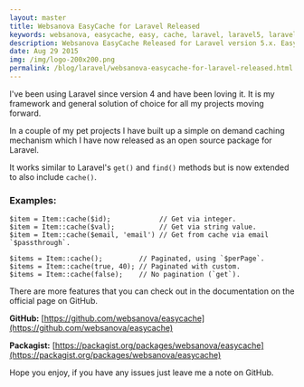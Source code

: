 ```yaml
---
layout: master
title: Websanova EasyCache for Laravel Released
keywords: websanova, easycache, easy, cache, laravel, laravel5, laravel4, 5.1, 5.0
description: Websanova EasyCache Released for Laravel version 5.x. EasyCache is a simple on demand caching extension for laravel similar to get() and find(). It extends Laravel to also allow cache().
date: Aug 29 2015
img: /img/logo-200x200.png
permalink: /blog/laravel/websanova-easycache-for-laravel-released.html
---
```


I've been using Laravel since version 4 and have been loving it. It is my framework and general solution of choice for all my projects moving forward.

In a couple of my pet projects I have built up a simple on demand caching mechanism which I have now released as an open source package for Laravel.

It works similar to Laravel's `get()` and `find()` methods but is now extended to also include `cache()`.

### Examples:

~~~
$item = Item::cache($id);            // Get via integer.
$item = Item::cache($val);           // Get via string value.
$item = Item::cache($email, 'email') // Get from cache via email `$passthrough`.

$items = Item::cache();         // Paginated, using `$perPage`.
$items = Item::cache(true, 40); // Paginated with custom.
$items = Item::cache(false);    // No pagination (`get`).
~~~

There are more features that you can check out in the documentation on the official page on GitHub.

**GitHub:** [https://github.com/websanova/easycache](https://github.com/websanova/easycache)

**Packagist:** [https://packagist.org/packages/websanova/easycache](https://packagist.org/packages/websanova/easycache)

Hope you enjoy, if you have any issues just leave me a note on GitHub.

